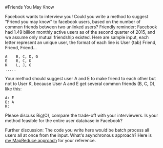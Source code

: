 #Friends You May Know

Facebook wants to interview you! Could you write a method to suggest "Friend you may know" to facebook users, based on the number of common friends between two unlinked users? Friendly reminder: Facebook had 1.49 billion monthly active users as of the second quarter of 2015, and we assume only mutual friendship existed. Here are sample input, each letter represent an unique user, the format of each line is User {tab} Friend, Friend, Friend...

```
A    B, C, D, G
E    B, C, D
K    L, J, G
.....
```

Your method should suggest user A and E to make friend to each other but not to User K, because User A and E get several common friends (B, C, D), like this:
```
A: E
E: A
K:
```
Please discuss Big(O), compare the trade-off with your interviewers. Is your method feasible for the entire user database in Facebook?

Further discussion: The code you write here would be batch process all users all at once from the input.  What's asynchronous approach? Here is [my MapReduce approach](http://xjlin0.github.io/tech/2015/08/30/suggesting-friends-by-mapreduce) for your reference.